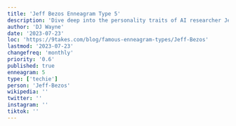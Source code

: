 ```yaml
---
title: 'Jeff Bezos Enneagram Type 5'
description: 'Dive deep into the personality traits of AI researcher Jeff Bezos as an Enneagram Type 5 - The Investigator.'
author: 'DJ Wayne'
date: '2023-07-23'
loc: 'https://9takes.com/blog/famous-enneagram-types/Jeff-Bezos'
lastmod: '2023-07-23'
changefreq: 'monthly'
priority: '0.6'
published: true
enneagram: 5
type: ['techie']
person: 'Jeff-Bezos'
wikipedia: ''
twitter: ''
instagram: ''
tiktok: ''
---
```




<!-- https://x.com/FoundersPodcast/status/1704691402653741425?s=20 -->
